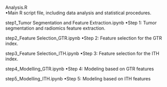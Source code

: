 Analysis.R  
•Main R script file, including data analysis and statistical procedures.
  
step1_Tumor Segmentation and Feature Extraction.ipynb 
	•Step 1: Tumor segmentation and radiomics feature extraction.
 
step2_Feature Selection_GTR.ipynb 
	•Step 2: Feature selection for the GTR index.
 
step3_Feature Selection_ITH.ipynb 
	•Step 3: Feature selection for the ITH index.
 
step4_Modelling_GTR.ipynb 
	•Step 4: Modeling based on GTR features
 
step5_Modelling_ITH.ipynb 
	•Step 5: Modeling based on ITH features
 
